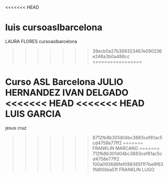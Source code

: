<<<<<<< HEAD

luis
cursoaslbarcelona
=======
LAURA FLORES cursoaslbarcelona
>>>>>>> 39ecb0a27b369323467e090236e246a3b0a488cc
=================

Curso ASL Barcelona
JULIO HERNANDEZ
IVAN DELGADO
<<<<<<< HEAD
<<<<<<< HEAD
LUIS GARCIA
=======
jesus cruz
>>>>>>> 8712fb8b301d04bc3883cef81ac5cd4758e77ff2
=======
FRANKLIN MARCANO
=======
712fb8b301d04bc3883cef81ac5cd4758e77ff2
>>>>>>> 100a093688fef089365f1f7be9f631fd900ea51f
FRANKLIN LUGO
